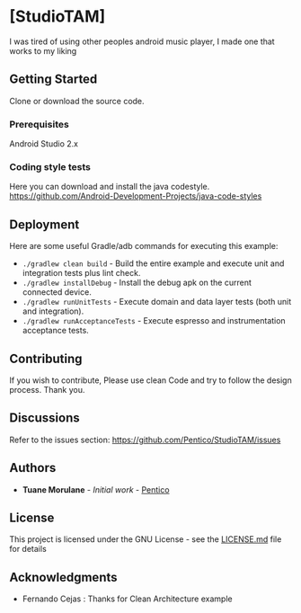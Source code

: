 # [StudioTAM]

I was tired of using other peoples android music player, I made one that works to my liking 

## Getting Started

Clone or download the source code.

### Prerequisites

Android Studio 2.x

### Coding style tests

Here you can download and install the java codestyle.
https://github.com/Android-Development-Projects/java-code-styles


## Deployment

Here are some useful Gradle/adb commands for executing this example:

 * `./gradlew clean build` - Build the entire example and execute unit and integration tests plus lint check.
 * `./gradlew installDebug` - Install the debug apk on the current connected device.
 * `./gradlew runUnitTests` - Execute domain and data layer tests (both unit and integration).
 * `./gradlew runAcceptanceTests` - Execute espresso and instrumentation acceptance tests.
 

## Contributing
If you wish to contribute, Please use clean Code and try to follow the design process. Thank you.

Discussions
-----------------

Refer to the issues section: https://github.com/Pentico/StudioTAM/issues

## Authors

* **Tuane Morulane** - *Initial work* - [Pentico](https://github.com/Pentico)

## License

This project is licensed under the GNU License - see the [LICENSE.md](LICENSE.md) file for details

## Acknowledgments

* Fernando Cejas : Thanks for Clean Architecture example
